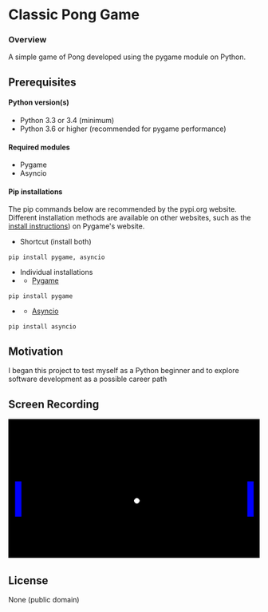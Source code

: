 # Classic Pong Game
### Overview
A simple game of Pong developed using the pygame module on Python.

## Prerequisites
#### Python version(s)
- Python 3.3 or 3.4 (minimum)
- Python 3.6 or higher (recommended for pygame performance)
#### Required modules
- Pygame
- Asyncio
#### Pip installations
The pip commands below are recommended by the pypi.org website. Different installation methods are available on other websites, such as the [install instructions](https://www.pygame.org/wiki/GettingStarted)) on Pygame's website.
- Shortcut (install both)
```
pip install pygame, asyncio
```
- Individual installations
- - [Pygame](https://pypi.org/project/pygame/)
```
pip install pygame
```
- - [Asyncio](https://pypi.org/project/asyncio/)
```
pip install asyncio
```



## Motivation
I began this project to test myself as a Python beginner and to explore software development as a possible career path

## Screen Recording
![Pong Game - Animated gif demo](pong-game.gif)

## License
None (public domain)
